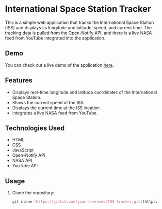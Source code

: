 # International Space Station Tracker

This is a simple web application that tracks the International Space Station (ISS) and displays its longitude and latitude, speed, and current time. The tracking data is pulled from the Open-Notify API, and there is a live NASA feed from YouTube integrated into the application.

## Demo

You can check out a live demo of the application [here]([https://your-demo-link](https://preeminent-faloodeh-227bde.netlify.app/)).

## Features

- Displays real-time longitude and latitude coordinates of the International Space Station.
- Shows the current speed of the ISS.
- Displays the current time at the ISS location.
- Integrates a live NASA feed from YouTube.

## Technologies Used

- HTML
- CSS
- JavaScript
- Open-Notify API
- NASA API
- YouTube API

## Usage

1. Clone the repository:

   ```bash
   git clone [https://github.com/your-username/ISS-tracker.git](https://github.com/KappaTrooper/ISS-tracker.git)https://github.com/KappaTrooper/ISS-tracker.git
